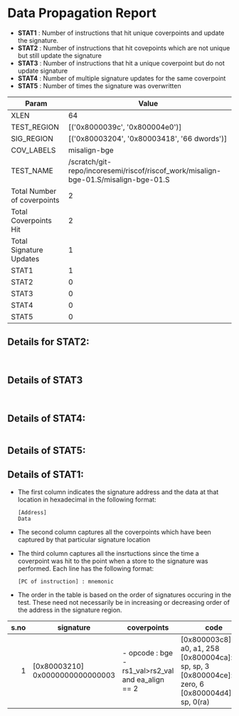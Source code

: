 
# Data Propagation Report

- **STAT1** : Number of instructions that hit unique coverpoints and update the signature.
- **STAT2** : Number of instructions that hit covepoints which are not unique but still update the signature
- **STAT3** : Number of instructions that hit a unique coverpoint but do not update signature
- **STAT4** : Number of multiple signature updates for the same coverpoint
- **STAT5** : Number of times the signature was overwritten

| Param                     | Value    |
|---------------------------|----------|
| XLEN                      | 64      |
| TEST_REGION               | [('0x8000039c', '0x800004e0')]      |
| SIG_REGION                | [('0x80003204', '0x80003418', '66 dwords')]      |
| COV_LABELS                | misalign-bge      |
| TEST_NAME                 | /scratch/git-repo/incoresemi/riscof/riscof_work/misalign-bge-01.S/misalign-bge-01.S    |
| Total Number of coverpoints| 2     |
| Total Coverpoints Hit     | 2      |
| Total Signature Updates   | 1      |
| STAT1                     | 1      |
| STAT2                     | 0      |
| STAT3                     | 0     |
| STAT4                     | 0     |
| STAT5                     | 0     |

## Details for STAT2:

```


```

## Details of STAT3

```


```

## Details of STAT4:

```

```

## Details of STAT5:



## Details of STAT1:

- The first column indicates the signature address and the data at that location in hexadecimal in the following format: 
  ```
  [Address]
  Data
  ```

- The second column captures all the coverpoints which have been captured by that particular signature location

- The third column captures all the insrtuctions since the time a coverpoint was
  hit to the point when a store to the signature was performed. Each line has
  the following format:
  ```
  [PC of instruction] : mnemonic
  ```
- The order in the table is based on the order of signatures occuring in the
  test. These need not necessarily be in increasing or decreasing order of the
  address in the signature region.

|s.no|            signature             |                        coverpoints                         |                                                            code                                                            |
|---:|----------------------------------|------------------------------------------------------------|----------------------------------------------------------------------------------------------------------------------------|
|   1|[0x80003210]<br>0x0000000000000003|- opcode : bge<br> -  rs1_val>rs2_val and ea_align == 2<br> |[0x800003c8]:bge a0, a1, 258<br> [0x800004ca]:addi sp, sp, 3<br> [0x800004ce]:jal zero, 6<br> [0x800004d4]:sd sp, 0(ra)<br> |

